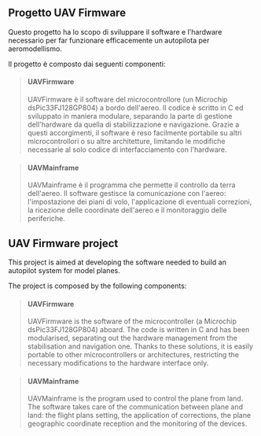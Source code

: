 ## Progetto UAV Firmware ##
Questo progetto ha lo scopo di sviluppare il software e l'hardware necessario per far funzionare efficacemente un autopilota per aeromodellismo.

Il progetto è composto dai seguenti componenti:

> #### UAVFirmware ####
> UAVFirmware è il software del microcontrollore (un Microchip dsPic33FJ128GP804) a bordo dell'aereo.
> Il codice è scritto in C ed sviluppato in maniera modulare, separando la parte di gestione dell'hardware da quella di stabilizzazione e navigazione. Grazie a questi accorgimenti, il software è reso facilmente portabile su altri microcontrollori o su altre architetture, limitando le modifiche necessarie al solo codice di interfacciamento con l'hardware.

> #### UAVMainframe ####
> UAVMainframe è il programma che permette il controllo da terra dell'aereo.
> Il software gestisce la comunicazione con l'aereo: l'impostazione dei piani di volo, l'applicazione di eventuali correzioni, la ricezione delle coordinate dell'aereo e il monitoraggio delle periferiche.

## UAV Firmware project ##
This project is aimed at developing the software needed to build an autopilot system for model planes.

The project is composed by the following components:

> #### UAVFirmware ####
> UAVFirmware is the software of the microcontroller (a Microchip dsPic33FJ128GP804) aboard.
> The code is written in C and has been modularised, separating out the hardware management from the stabilisation and navigation one. Thanks to these solutions, it is easily portable to other microcontrollers or architectures, restricting the necessary modifications to the hardware interface only.

> #### UAVMainframe ####
> UAVMainframe is the program used to control the plane from land.
> The software takes care of the communication between plane and land: the flight plans setting, the application of corrections, the plane geographic coordinate reception and the monitoring of the devices.